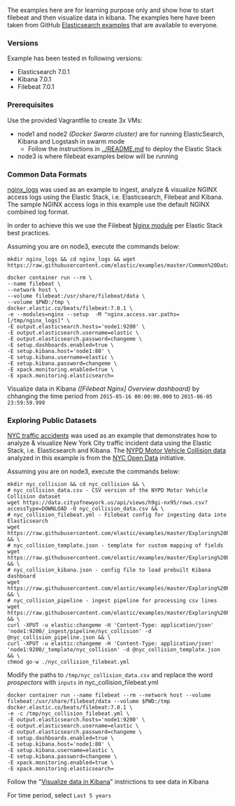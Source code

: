The examples here are for learning purpose only and show how to start filebeat and then visualize data in kibana. The examples here have been taken from GitHub [Elasticsearch examples](https://github.com/elastic/examples) that are available to everyone.

### Versions
Example has been tested in following versions:
- Elasticsearch 7.0.1
- Kibana 7.0.1
- Filebeat 7.0.1


### Prerequisites
Use the provided Vagrantfile to create 3x VMs:
- node1 and node2 _(Docker Swarm cluster)_ are for running ElasticSearch, Kibana and Logstash in swarm mode
  - Follow the instructions in [../README.md](../README.md) to deploy the Elastic Stack
- node3 is where filebeat examples below will be running


### Common Data Formats
[nginx_logs](https://github.com/elastic/examples/tree/master/Common%20Data%20Formats/nginx_logs) was used as an example to ingest, analyze & visualize NGINX access logs using the Elastic Stack, i.e. Elasticsearch, Filebeat and Kibana. The sample NGINX access logs in this example use the default NGINX combined log format.

In order to achieve this we use the Filebeat [Nginx module](https://www.elastic.co/guide/en/beats/filebeat/6.0/filebeat-module-nginx.html) per Elastic Stack best practices.

Assuming you are on node3, execute the commands below:
```
mkdir nginx_logs && cd nginx_logs && wget https://raw.githubusercontent.com/elastic/examples/master/Common%20Data%20Formats/nginx_logs/nginx_logs

docker container run --rm \
--name filebeat \
--network host \
--volume filebeat:/usr/share/filebeat/data \
--volume $PWD:/tmp \
docker.elastic.co/beats/filebeat:7.0.1 \
-e --modules=nginx --setup  -M "nginx.access.var.paths=[/tmp/nginx_logs]" \
-E output.elasticsearch.hosts='node1:9200' \
-E output.elasticsearch.username=elastic \
-E output.elasticsearch.password=changeme \
-E setup.dashboards.enabled=true \
-E setup.kibana.host='node1:80' \
-E setup.kibana.username=elastic \
-E setup.kibana.password=changeme \
-E xpack.monitoring.enabled=true \
-E xpack.monitoring.elasticsearch=
```

Visualize data in Kibana _([Filebeat Nginx] Overview dashboard)_ by chhanging the time period from `2015-05-16 00:00:00.000` to `2015-06-05 23:59:59.999`

### Exploring Public Datasets
[NYC traffic accidents](https://github.com/elastic/examples/tree/master/Exploring%20Public%20Datasets/nyc_traffic_accidents) was used as an example that demonstrates how to analyze & visualize New York City traffic incident data using the Elastic Stack, i.e. Elasticsearch and Kibana. The [NYPD Motor Vehicle Collision data](https://data.cityofnewyork.us/Public-Safety/NYPD-Motor-Vehicle-Collisions/h9gi-nx95?) analyzed in this example is from the [NYC Open Data](https://opendata.cityofnewyork.us/) initiative.

Assuming you are on node3, execute the commands below:
```
mkdir nyc_collision && cd nyc_collision && \
# nyc_collision_data.csv - CSV version of the NYPD Motor Vehicle Collision dataset
wget https://data.cityofnewyork.us/api/views/h9gi-nx95/rows.csv?accessType=DOWNLOAD -O nyc_collision_data.csv && \
# nyc_collision_filebeat.yml - Filebeat config for ingesting data into Elasticsearch
wget https://raw.githubusercontent.com/elastic/examples/master/Exploring%20Public%20Datasets/nyc_traffic_accidents/nyc_collision_filebeat.yml && \
# nyc_collision_template.json - template for custom mapping of fields
wget https://raw.githubusercontent.com/elastic/examples/master/Exploring%20Public%20Datasets/nyc_traffic_accidents/nyc_collision_template.json && \
# nyc_collision_kibana.json - config file to load prebuilt Kibana dashboard
wget https://raw.githubusercontent.com/elastic/examples/master/Exploring%20Public%20Datasets/nyc_traffic_accidents/nyc_collision_kibana.json && \
# nyc_collision_pipeline - ingest pipeline for processing csv lines
wget https://raw.githubusercontent.com/elastic/examples/master/Exploring%20Public%20Datasets/nyc_traffic_accidents/nyc_collision_pipeline.json && \
curl -XPUT -u elastic:changeme -H 'Content-Type: application/json' 'node1:9200/_ingest/pipeline/nyc_collision' -d @nyc_collision_pipeline.json && \
curl -XPUT -u elastic:changeme -H 'Content-Type: application/json' 'node1:9200/_template/nyc_collision' -d @nyc_collision_template.json && \
chmod go-w ./nyc_collision_filebeat.yml
```
Modify the paths to `/tmp/nyc_collision_data.csv` and replace the word _prospectors_ with `inputs` in nyc_collision_filebeat.yml
```
docker container run --name filebeat --rm --network host --volume filebeat:/usr/share/filebeat/data --volume $PWD:/tmp docker.elastic.co/beats/filebeat:7.0.1 \
-e -c /tmp/nyc_collision_filebeat.yml \
-E output.elasticsearch.hosts='node1:9200' \
-E output.elasticsearch.username=elastic \
-E output.elasticsearch.password=changeme \
-E setup.dashboards.enabled=true \
-E setup.kibana.host='node1:80' \
-E setup.kibana.username=elastic \
-E setup.kibana.password=changeme \
-E xpack.monitoring.enabled=true \
-E xpack.monitoring.elasticsearch=
```
Follow the "[Visualize data in Kibana](https://github.com/elastic/examples/tree/master/Exploring%20Public%20Datasets/nyc_traffic_accidents#2-visualize-data-in-kibana)" instrictions to see data in Kibana

For time period, select `Last 5 years`
